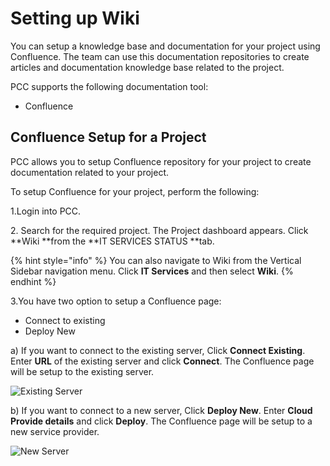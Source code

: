# Setting up Wiki

You can setup a knowledge base and documentation for your project using Confluence. The team can use this documentation repositories to create articles and documentation knowledge base related to the project.

PCC supports the following documentation tool:

* Confluence

## Confluence Setup for a Project <a href="confluence-setup-for-a-project" id="confluence-setup-for-a-project"></a>

PCC allows you to setup Confluence repository for your project to create documentation related to your project.

To setup Confluence for your project, perform the following:

1.Login into PCC.

2\. Search for the required project. The Project dashboard appears. Click **Wiki **from the **IT SERVICES STATUS **tab.

{% hint style="info" %}
You can also navigate to Wiki from the Vertical Sidebar navigation menu. Click **IT Services** and then select **Wiki**.
{% endhint %}

3.You have two option to setup a Confluence page:

* Connect to existing
* Deploy New

 a) If you want to connect to the existing server, Click **Connect Existing**. Enter **URL** of the existing server and click **Connect**. The Confluence page will be setup to the existing server.

![Existing Server](https://gblobscdn.gitbook.com/assets%2F-MEMVgDuxi7j4ZpeENUY%2F-MKt4WZPpbYhGpqnR2jt%2F-MKt5FVItkZL24ru-rTi%2FExisting1.png?alt=media\&token=0080502b-3678-42eb-ae5b-8f0389d1f86e)

b) If you want to connect to a new server, Click **Deploy New**. Enter **Cloud Provide details** and click **Deploy**. The Confluence page will be setup to a new service provider.

![New Server](https://gblobscdn.gitbook.com/assets%2F-MEMVgDuxi7j4ZpeENUY%2F-MKt5Rp32RX0fbL90q5i%2F-MKt6FxmM_eWdGcES\_2w%2FExisting.png?alt=media\&token=c0df30f4-fce2-4072-ba28-71cb6b0145b0)

​
